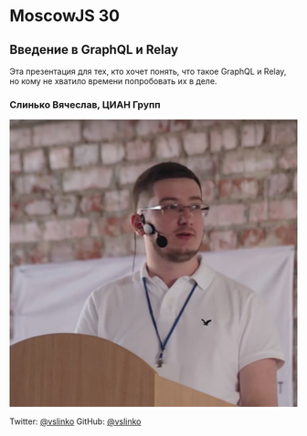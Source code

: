 # MoscowJS 30

## Введение в GraphQL и Relay

Эта презентация для тех, кто хочет понять, что такое GraphQL и Relay,
но кому не хватило времени попробовать их в деле.

### Слинько Вячеслав, ЦИАН Групп

![Слинько Вячеслав](/images/speakers/vslinko.jpg)

Twitter: [@vslinko](https://twitter.com/vslinko)
GitHub: [@vslinko](https://github.com/vslinko)

